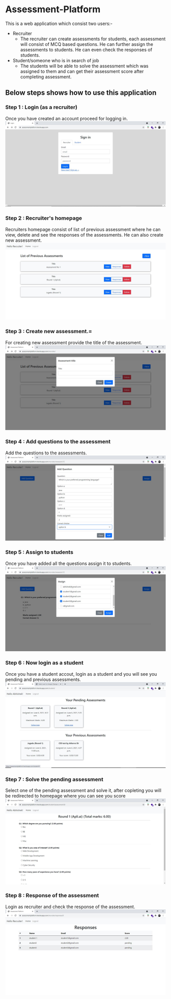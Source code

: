 # Assessment-Platform
This is a web application which consist two users:-
  * Recruiter
    * The recruiter can create assessments for students, each assessment will consist of MCQ based questions. He can further assign the assessments to students. He can even check the responses of students.
  * Student/someone who is in search of job
    * The students will be able to solve the assessment which was assigned to them and can get their assessment score after completing assessment.
 
## Below steps shows how to use this application
### Step 1 : Login (as a recruiter)
Once you have created an account proceed for logging in.
![signin](https://github.com/abhishekkdhule/Assessment-Platform/blob/main/images/signin.JPG)

### Step 2 : Recruiter's homepage
Recruiters homepage consist of list of previous assessment where he can view, delete and see the responses of the assessments. He can also create new assessment.
![recruiter's homepage](https://github.com/abhishekkdhule/Assessment-Platform/blob/main/images/recruitersassg.JPG)

### Step 3 : Create new assessment.=
For creating new assessment provide the title of the assessment.
![new assesssment](https://github.com/abhishekkdhule/Assessment-Platform/blob/main/images/newassg.JPG)

### Step 4 : Add questions to the assessment
Add the questions to the assessments.
![add questions](https://github.com/abhishekkdhule/Assessment-Platform/blob/main/images/addque.JPG)

### Step 5 : Assign to students
Once you have added all the questions assign it to students.
![assign](https://github.com/abhishekkdhule/Assessment-Platform/blob/main/images/assign.JPG)

### Step 6 : Now login as a student
Once you have a student accout, login as a student and you will see you pending and previous assessments.
![student's homepage](https://github.com/abhishekkdhule/Assessment-Platform/blob/main/images/studenthome.JPG)

### Step 7 : Solve the pending assessment 
Select one of the pending assessment and solve it, after copleting you will be redirected to homepage where you can see you score
![assessment](https://github.com/abhishekkdhule/Assessment-Platform/blob/main/images/solve.JPG)

### Step 8 : Response of the assessment
Login as recruiter and check the response of the assessment.
![response](https://github.com/abhishekkdhule/Assessment-Platform/blob/main/images/response.JPG)

 
